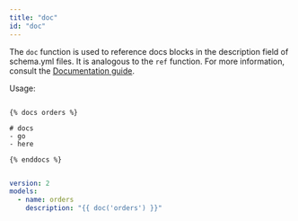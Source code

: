 ```yaml
---
title: "doc"
id: "doc"
---
```


The `doc` function is used to reference docs blocks in the description field of schema.yml files. It is analogous to the `ref` function. For more information, consult the [Documentation guide](documentation).

Usage:

<File name='orders.md'>

```jinja2

{% docs orders %}

# docs
- go
- here
 
{% enddocs %}
```

</File>



<File name='schema.yml'>

```yaml

version: 2
models:
  - name: orders
    description: "{{ doc('orders') }}"
```

</File>
